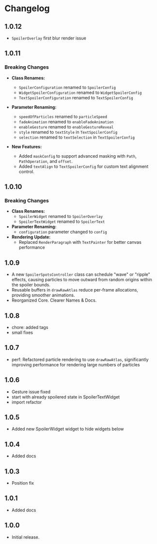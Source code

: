 # Changelog

## 1.0.12

* `SpoilerOverlay` first blur render issue

## 1.0.11

### **Breaking Changes**

* **Class Renames:**
  * `SpoilerConfiguration` renamed to `SpoilerConfig`
  * `WidgetSpoilerConfiguration` renamed to `WidgetSpoilerConfig`
  * `TextSpoilerConfiguration` renamed to `TextSpoilerConfig`

* **Parameter Renaming:**
  * `speedOfParticles` renamed to `particleSpeed`
  * `fadeAnimation` renamed to `enableFadeAnimation`
  * `enableGesture` renamed to `enableGestureReveal`
  * `style` renamed to `textStyle` in `TextSpoilerConfig`
  * `selection` renamed to `textSelection` in `TextSpoilerConfig`

* **New Features:**
  * Added `maskConfig` to support advanced masking with `Path`, `PathOperation`, and `offset`.
  * Added `textAlign` to `TextSpoilerConfig` for custom text alignment control.

## 1.0.10

### **Breaking Changes**

* **Class Renames:**
  * `SpoilerWidget` renamed to `SpoilerOverlay`
  * `SpoilerTextWidget` renamed to `SpoilerText`
* **Parameter Renaming:**
  * `configuration` parameter changed to `config`
* **Rendering Update:**
  * Replaced `RenderParagraph` with `TextPainter` for better canvas performance

## 1.0.9

* A new `SpoilerSpotsController` class can schedule "wave" or "ripple" effects, causing particles to move outward from random origins within the spoiler bounds.
* Reusable buffers in `drawRawAtlas` reduce per-frame allocations, providing smoother animations.
* Reorganized Core. Clearer Names & Docs.

## 1.0.8

* chore: added tags
* small fixes

## 1.0.7

* perf: Refactored particle rendering to use `drawRawAtlas`, significantly improving performance for rendering large numbers of particles

## 1.0.6

* Gesture issue fixed
* start with already spoilered state in SpoilerTextWidget
* import refactor

## 1.0.5

* Added new SpoilerWidget widget to hide widgets below

## 1.0.4

* Added docs

## 1.0.3

* Position fix

## 1.0.1

* Added docs

## 1.0.0

* Initial release.
